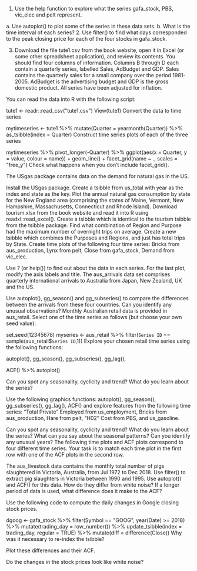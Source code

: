 1. Use the help function to explore what the series gafa_stock, PBS, vic_elec and pelt represent.

  a. Use autoplot() to plot some of the series in these data sets.
  b. What is the time interval of each series?
2. Use filter() to find what days corresponded to the peak closing price for each of the four stocks in gafa_stock.

3. Download the file tute1.csv from the book website, open it in Excel (or some other spreadsheet application), and review its contents. You should find four columns of information. Columns B through D each contain a quarterly series, labelled Sales, AdBudget and GDP. Sales contains the quarterly sales for a small company over the period 1981-2005. AdBudget is the advertising budget and GDP is the gross domestic product. All series have been adjusted for inflation.

You can read the data into R with the following script:

tute1 <- readr::read_csv("tute1.csv")
View(tute1)
Convert the data to time series

mytimeseries <- tute1 %>%
  mutate(Quarter = yearmonth(Quarter)) %>%
  as_tsibble(index = Quarter)
Construct time series plots of each of the three series

mytimeseries %>%
  pivot_longer(-Quarter) %>%
  ggplot(aes(x = Quarter, y = value, colour = name)) +
  geom_line() +
  facet_grid(name ~ ., scales = "free_y")
Check what happens when you don’t include facet_grid().

The USgas package contains data on the demand for natural gas in the US.

Install the USgas package.
Create a tsibble from us_total with year as the index and state as the key.
Plot the annual natural gas consumption by state for the New England area (comprising the states of Maine, Vermont, New Hampshire, Massachusetts, Connecticut and Rhode Island).
Download tourism.xlsx from the book website and read it into R using readxl::read_excel().
Create a tsibble which is identical to the tourism tsibble from the tsibble package.
Find what combination of Region and Purpose had the maximum number of overnight trips on average.
Create a new tsibble which combines the Purposes and Regions, and just has total trips by State.
Create time plots of the following four time series: Bricks from aus_production, Lynx from pelt, Close from gafa_stock, Demand from vic_elec.

Use ? (or help()) to find out about the data in each series.
For the last plot, modify the axis labels and title.
The aus_arrivals data set comprises quarterly international arrivals to Australia from Japan, New Zealand, UK and the US.

Use autoplot(), gg_season() and gg_subseries() to compare the differences between the arrivals from these four countries.
Can you identify any unusual observations?
Monthly Australian retail data is provided in aus_retail. Select one of the time series as follows (but choose your own seed value):

set.seed(12345678)
myseries <- aus_retail %>%
  filter(`Series ID` == sample(aus_retail$`Series ID`,1))
Explore your chosen retail time series using the following functions:

autoplot(), gg_season(), gg_subseries(), gg_lag(),

ACF() %>% autoplot()

Can you spot any seasonality, cyclicity and trend? What do you learn about the series?

Use the following graphics functions: autoplot(), gg_season(), gg_subseries(), gg_lag(), ACF() and explore features from the following time series: “Total Private” Employed from us_employment, Bricks from aus_production, Hare from pelt, “H02” Cost from PBS, and us_gasoline.

Can you spot any seasonality, cyclicity and trend?
What do you learn about the series?
What can you say about the seasonal patterns?
Can you identify any unusual years?
The following time plots and ACF plots correspond to four different time series. Your task is to match each time plot in the first row with one of the ACF plots in the second row.



The aus_livestock data contains the monthly total number of pigs slaughtered in Victoria, Australia, from Jul 1972 to Dec 2018. Use filter() to extract pig slaughters in Victoria between 1990 and 1995. Use autoplot() and ACF() for this data. How do they differ from white noise? If a longer period of data is used, what difference does it make to the ACF?

Use the following code to compute the daily changes in Google closing stock prices.

dgoog <- gafa_stock %>%
  filter(Symbol == "GOOG", year(Date) >= 2018) %>%
  mutate(trading_day = row_number()) %>%
  update_tsibble(index = trading_day, regular = TRUE) %>%
  mutate(diff = difference(Close))
Why was it necessary to re-index the tsibble?

Plot these differences and their ACF.

Do the changes in the stock prices look like white noise?
